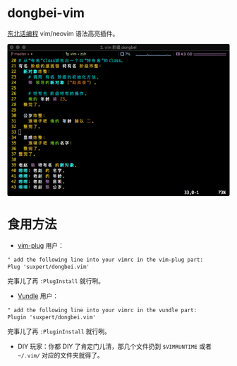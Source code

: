 # dongbei-vim

[东北话编程](https://github.com/zhanyong-wan/dongbei) vim/neovim 语法高亮插件。

![瞅瞅啥效果啊](doc/screenshot.png)

# 食用方法
- [vim-plug](https://github.com/junegunn/vim-plug) 用户：
``` vim
" add the following line into your vimrc in the vim-plug part:
Plug 'suxpert/dongbei.vim'
```
完事儿了再 `:PlugInstall` 就行咧。

- [Vundle](https://github.com/gmarik/Vundle.vim) 用户：
``` vim
" add the following line into your vimrc in the vundle part:
Plugin 'suxpert/dongbei.vim'
```
完事儿了再 `:PluginInstall` 就行咧。

- DIY 玩家：你都 DIY 了肯定门儿清，那几个文件扔到 `$VIMRUNTIME` 
或者 `~/.vim/` 对应的文件夹就得了。

